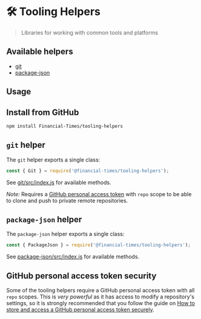 # 🛠️ Tooling Helpers

> Libraries for working with common tools and platforms

## Available helpers

- [git](git/src/index.js)
- [package-json](package-json/src/index.js)

## Usage

## Install from GitHub

```bash
npm install Financial-Times/tooling-helpers
```

## `git` helper

The `git` helper exports a single class:

```javascript
const { Git } = require('@financial-times/tooling-helpers');
```

See [git/src/index.js](git/src/index.js) for available methods.

_Note:_ Requires a [GitHub personal access token](#github-personal-access-token-security) with `repo` scope to be able to
clone and push to private remote repositories.

## `package-json` helper

The `package-json` helper exports a single class:

```javascript
const { PackageJson } = require('@financial-times/tooling-helpers');
```

See [package-json/src/index.js](package-json/src/index.js) for available methods.

## GitHub personal access token security

Some of the tooling helpers require a GitHub personal access token with all
`repo` scopes. This is _very powerful_ as it has access to modify a
repository's settings, so it is strongly recommended that you follow the guide
on [How to store and access a GitHub personal access token securely](https://github.com/Financial-Times/next/wiki/How-to-store-and-access-a-GitHub-personal-access-token-securely).
